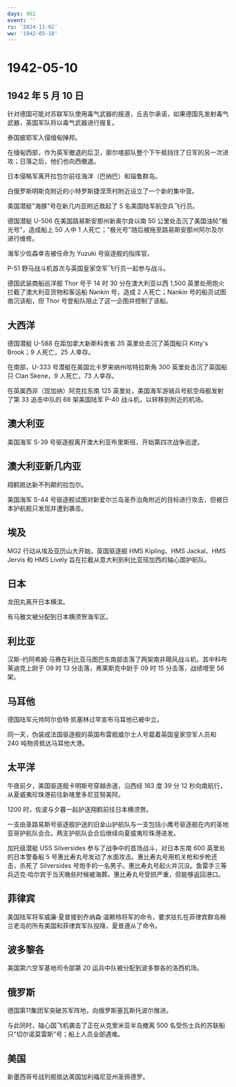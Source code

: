 ```yaml
---
days: 982
event: ''
ru: '2024-11-02'
ww: '1942-05-10'
---
```


# 1942-05-10

## 1942 年 5 月 10 日

针对德国可能对苏联军队使用毒气武器的报道，丘吉尔承诺，如果德国先发射毒气武器，英国军队将以毒气武器进行报复。

泰国披耶军入侵缅甸掸邦。

在缅甸西部，作为英军撤退的后卫，廓尔喀部队整个下午抵挡住了日军的另一次进攻；日落之后，他们也向西撤退。

日本侵略军离开拉包尔前往海洋（巴纳巴）和瑙鲁群岛。

白俄罗斯明斯克附近的小特罗斯捷涅茨村附近设立了一个新的集中营。

美国潜艇"海豚"号在新几内亚附近救起了 5 名美国陆军航空兵飞行员。

德国潜艇 U-506 在美国路易斯安那州新奥尔良以南 50
公里处击沉了美国油轮"极光号"，造成船上 50 人中 1
人死亡；"极光号"随后被拖至路易斯安那州阿尔及尔进行维修。

海军少佐森幸吉被任命为 Yuzuki 号驱逐舰的指挥官。

P-51 野马战斗机首次与英国皇家空军飞行员一起参与战斗。

德国武装商船巡洋舰 Thor 号于 14 时 30 分在澳大利亚以西 1,500
英里处用炮火拦截了澳大利亚货物和客运船 Nankin 号，造成 2 人死亡；Nankin
号的船员试图凿沉该船，但 Thor 号登船队阻止了这一企图并控制了该船。

## 大西洋

德国潜艇 U-588 在距加拿大新斯科舍省 35 英里处击沉了英国船只 Kitty\'s
Brook；9 人死亡，25 人幸存。

在南部，U-333 号潜艇在美国北卡罗来纳州哈特拉斯角 300
英里处击沉了英国船只 Clan Skene，9 人死亡，73 人幸存。

在英属西非（现加纳）阿克拉东南 125
英里处，美国海军游骑兵号航空母舰发射了第 33 追击中队的 68 架美国陆军
P-40 战斗机，以转移到附近的机场。

## 澳大利亚

美国海军 S-39 号驱逐舰离开澳大利亚布里斯班，开始第四次战争巡逻。

## 澳大利亚新几内亚

翔鹤抵达新不列颠的拉包尔。

美国海军 S-44
号驱逐舰试图对新爱尔兰岛圣乔治角附近的目标进行攻击，但被日本护航舰只发现并遭到袭击。

## 埃及

MG2 行动从埃及亚历山大开始，英国驱逐舰 HMS Kipling、HMS Jackal、HMS
Jervis 和 HMS Lively 旨在拦截从意大利到利比亚班加西的轴心国护航队。

## 日本

龙田丸离开日本横滨。

有马雅文被分配到日本横须贺海军区。

## 利比亚

汉斯-约阿希姆·马赛在利比亚马图巴东南部击落了两架南非飓风战斗机，其中科布莱迪克上尉于
09 时 13 分击落，弗莱斯克中尉于 09 时 15 分击落，战绩增至 56 架。

## 马耳他

德国陆军元帅阿尔伯特·凯塞林过早宣布马耳他已被中立。

同一天，伪装成法国驱逐舰的英国布雷舰威尔士人号载着英国皇家空军人员和 240
吨物资抵达马耳他大港。

## 太平洋

午夜前夕，美国驱逐舰卡明斯号穿越赤道，沿西经 163 度 39 分 12
秒向南航行，从夏威夷珍珠港前往新喀里多尼亚努美阿。

1200 时，佐波与夕暮一起护送翔鹤前往日本横须贺。

一支由圣路易斯号驱逐舰护送的旧金山护航队与一支包括小鹰号驱逐舰在内的圣地亚哥护航队会合。两支护航队会合后继续向夏威夷珍珠港进发。

加托级潜艇 USS Silversides 参与了战争中的首场战斗，对日本东南 600
英里处的日本警备船 5
号惠比寿丸号发动了水面攻击。惠比寿丸号用机关枪和步枪还击，杀死了
Silversides
号炮手的一名男子。惠比寿丸号起火并沉没。鱼雷手三等兵迈克·哈尔宾于当天晚些时候被海葬。惠比寿丸号受损严重，但能够返回港口。

## 菲律宾

美国陆军将军威廉·夏普接到乔纳森·温赖特将军的命令，要求驻扎在菲律宾群岛棉兰老岛的所有美国和菲律宾军队投降，夏普遵从了命令。

## 波多黎各

美国第六空军基地司令部第 20 运兵中队被分配到波多黎各的洛西机场。

## 俄罗斯

德国第11集团军突破苏军阵地，向俄罗斯塞瓦斯托波尔推进。

与此同时，轴心国飞机袭击了正在从克里米亚半岛撤离 500
名受伤士兵的苏联船只"切尔诺莫雷斯"号；船上人员全部遇难。

## 美国

新墨西哥号战列舰抵达美国加利福尼亚州圣佩德罗。
